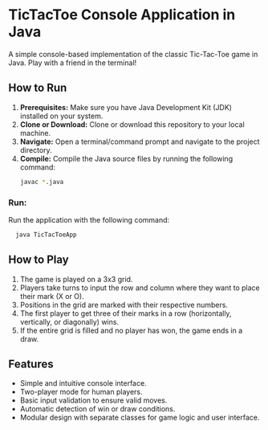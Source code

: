 # TicTacToe Console Application in Java

A simple console-based implementation of the classic Tic-Tac-Toe game in Java. Play with a friend in the terminal!

## How to Run

1. **Prerequisites:** Make sure you have Java Development Kit (JDK) installed on your system.
2. **Clone or Download:** Clone or download this repository to your local machine.
3. **Navigate:** Open a terminal/command prompt and navigate to the project directory.
4. **Compile:** Compile the Java source files by running the following command:
   ```bash
   javac *.java

### Run: 
Run the application with the following command:
  ```bash
    java TicTacToeApp
```
## How to Play

1. The game is played on a 3x3 grid.
2. Players take turns to input the row and column where they want to place their mark (X or O).
3. Positions in the grid are marked with their respective numbers.
4. The first player to get three of their marks in a row (horizontally, vertically, or diagonally) wins.
5. If the entire grid is filled and no player has won, the game ends in a draw.

## Features

- Simple and intuitive console interface.
- Two-player mode for human players.
- Basic input validation to ensure valid moves.
- Automatic detection of win or draw conditions.
- Modular design with separate classes for game logic and user interface.

